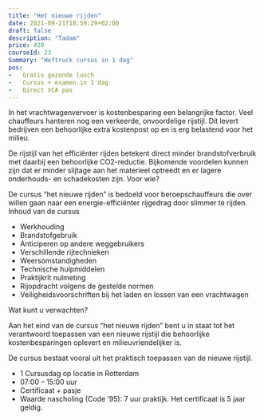 ```yaml
---
title: "Het nieuwe rijden"
date: 2021-09-21T18:59:29+02:00
draft: false
description: "Tadam"
price: 420
courseId: 23
Summary: "Heftruck cursus in 1 dag"
pos:
-   Gratis gezonde lunch
-   Cursus + examen in 1 dag
-   Direct VCA pas
---
```

In het vrachtwagenvervoer is kostenbesparing een belangrijke factor. Veel chauffeurs hanteren nog een verkeerde, onvoordelige rijstijl. Dit levert bedrijven een behoorlijke extra kostenpost op en is erg belastend voor het milieu.

De rijstijl van het efficiënter rijden betekent direct minder brandstofverbruik met daarbij een behoorlijke CO2-reductie. Bijkomende voordelen kunnen zijn dat er minder slijtage aan het materieel optreedt en er lagere onderhouds- en schadekosten zijn.
Voor wie?

De cursus “het nieuwe rijden” is bedoeld voor beroepschauffeurs die over willen gaan naar een energie-efficiënter rijgedrag door slimmer te rijden.
Inhoud van de cursus

- Werkhouding
- Brandstofgebruik
- Anticiperen op andere weggebruikers
- Verschillende rijtechnieken
- Weersomstandigheden
- Technische hulpmiddelen
- Praktijkrit nulmeting
- Rijopdracht volgens de gestelde normen
- Veiligheidsvoorschriften bij het laden en lossen van een vrachtwagen

Wat kunt u verwachten?

Aan het eind van de cursus “het nieuwe rijden” bent u in staat tot het verantwoord toepassen van een nieuwe rijstijl die behoorlijke kostenbesparingen oplevert en milieuvriendelijker is.

De cursus bestaat vooral uit het praktisch toepassen van de nieuwe rijstijl.

- 1 Cursusdag op locatie in Rotterdam
- 07:00 – 15:00 uur
- Certificaat + pasje
- Waarde nascholing (Code ’95): 7 uur praktijk. Het certificaat is 5 jaar geldig.
